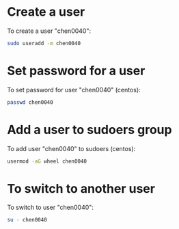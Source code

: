 # Create a user

To create a user "chen0040":

```bash
sudo useradd -m chen0040
```

# Set password for a user

To set password for user "chen0040" (centos):

```bash
passwd chen0040
```

# Add a user to sudoers group

To add user "chen0040" to sudoers (centos):

```bash
usermod -aG wheel chen0040
```

# To switch to another user

To switch to user "chen0040":

```bash
su - chen0040
```
